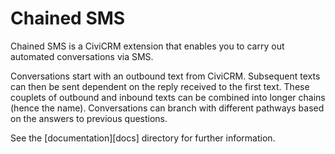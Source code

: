 # Chained SMS

Chained SMS is a CiviCRM extension that enables you to carry out automated conversations via SMS.

Conversations start with an outbound text from CiviCRM. Subsequent texts can then be sent dependent on the reply received to the first text. These couplets of outbound and inbound texts can be combined into longer chains (hence the name). Conversations can branch with different pathways based on the answers to previous questions.

See the [documentation][docs] directory for further information.

<!-- Full documentation (including installation instructions) can be found at https://docs.civicrm.org/extensions/chained-sms. -->
